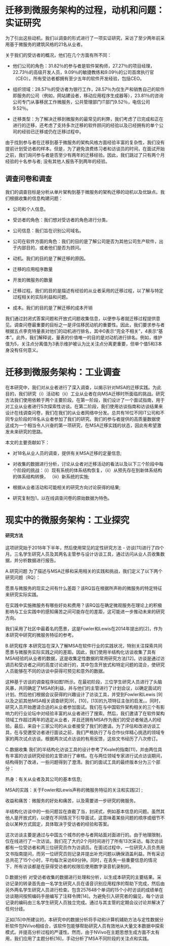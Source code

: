 # 迁移到微服务架构的过程，动机和问题：实证研究

为了引出这些动机，我们以调查的形式进行了一项实证研究，采访了至少两年前采用基于微服务的建筑风格的21名从业者。

关于我们的受访者的概况，他们在几个方面有所不同：

- 他们公司的角色：31.82％的参与者是软件架构师，27.27％的项目经理，22.73％的高级开发人员，9.09％的敏捷教练和9.09％的公司首席执行官（CEO）。所有受访者都拥有至少五年的软件开发经验，包括CEO。

- 组织领域：28.57％的受访者为银行工作，28.57％为仅生产和销售自己的软件即服务的公司（例如，网站建设者，移动应用程序生成器等），23.81％的咨询公司专门从事移民工作微服务，公共管理部门IT部门9.52％，电信公司9.52％。

- 迁移类型：为了解决迁移到微服务的最常见的利弊，我们考虑了已完成和正在进行的迁移，还考虑了支持多次迁移的软件顾问的经验以及已经拥有的单个公司的经验已迁移或仍在迁移过程中。

由于找到参与者在迁移到基于微服务的架构风格方面经验丰富的复杂性，我们没有提前计划受访者的样本。但是，为了避免浪费练习者和访谈员的时间，在面试开始之前，我们询问参与者是否至少有两年的迁移经验。因此，我们跳过了只有两个月经验的十名参与者; 没有其他人报告不到两年的经验。




## 调查问卷和调查
我们的调查目标是分析从单片架构到基于微服务的架构迁移的动机以及优缺点。我们根据收集的信息构建问题：

- 公司和个人信息。

- 受访者的角色：我们想对受访者的角色进行分类。

- 公司信息：我们旨在识别公司域名。

- 公司在软件方面的角色：我们的目的是了解公司是否为其他公司生产软件，出于内部目的，或者他们是否为顾问。

- 动机。我们的目的是了解迁移的原因。

- 迁移的应用程序数量

- 开发的微服务的数量

- 迁移过程。我们的目的是描述有经验的从业者采用的迁移过程，以了解与特定过程相关的实际利益和问题。

- 成本。我们的目的是了解迁移的成本开销

我们通过封闭式答案问题和开放式问题收集信息，以便参与者就迁移过程提供意见。调查问卷最重要的目标之一是评估移民动机的重要性。因此，我们要求参与者根据五点李克特量表对他们的动机进行排名，其中0表示“完全不相关”，4表示“基本”。此外，我们解释说，量表的价值唯一的目的是对动机进行排名。例如，维护值为5，关注点分离值为3表示维护被认为比关注点分离更重要，但单个值5和3本身没有任何意义。




# 迁移到微服务架构：工业调查

在本研究中，我们对从业者进行了深入调查，以揭示针对MSA的迁移实践。为此目的，我们研究（i）活动和（ii）工业从业者在向MSA迁移时所面临的挑战。研究方法我们使用依赖于两个主要阶段。在第一阶段，我们设计了一个面试指南，用于对工业从业者进行5次探索性访谈。在第二阶段，我们使用访谈指南和访谈结果来设计在线调查问卷，我们在我们的从业者网络中分发。总共有16位不同IT公司和不同专业阶段的18名从业者参加了我们的研究。我们的参与者提供的高质量数据使这成为一个相当令人兴奋的第一项研究，在MSA迁移实践的状态，因此有希望激发未来研究的思路。

本文的主要贡献如下：

- 对18名从业人员的调查，提供有关MSA迁移的定量信息;

- 对收集的数据进行分析，讨论从业者对迁移活动的看法以及以下三个阶段中每个阶段的挑战：（i）现有系统的体系结构恢​​复，（ii）从预先存在到新体系结构的体系结构转换， （iii）新系统的实施;

- 根据从业者活动和可能相关的研究方向讨论获得的结果;

- 研究复制包1，以在线调查问卷的原始数据为特色。



# 现实中的微服务架构：工业探究

#### 研究方法
这项研究始于2018年下半年，然后使用常见的定性研究方法 - 访谈[11]进行了四个月。三名学生研究人员及其两名主管参与设计访谈工具，通过访问从业人员收集数据，并分析数据进行报告。

A.研究问题
为了描述与MSA迁移和采用相关的实践和挑战，我们定义了以下两个研究问题（RQ）：

愿景与微服务的现实之间有什么差距？该RQ旨在根据所声称的微服务的特定特征来研究实际实践。

在实践中实施微服务有哪些好处和费用？该RQ旨在确定微观服务在理论上的积极影响与工业实践中的感知痛苦之间可能存在的差距，这可能进一步推动未来的研究方向。

我们采用了社区中最着名的愿景，这是Fowler和Lewis在2014年提出的[2]，作为本研究中研究的微服务特征的参考。

B.研究程序
本研究旨在深入了解MSA在软件行业的实践状况，特别关注探索共同愿景与微服务实际实践之间的差距。因此，我们使用半结构化访谈收集了具有MSA经验的从业者的数据，这是收集定性数据的常用研究方法[12]。访谈是通过访调员和受访者之间的高度讨论进行的，其中包含开放式和特定问题的混合，使研究人员能够在不同的访谈中获得可预见和意外的数据。

这种基于访谈的调查程序如图1所示。在最初阶段，三位学生研究人员进行了头脑风暴，共同确定了MSA的利益，并与他们的主管进行了计划会议，以确定面试的计划。然后他们根据会议获得的兴趣设计了访谈工具，并受到Fowler和Lewis [9]以及之前其他MSA相关调查研究[9]，[10]，[13]的九项特征主张的启发。。同时，研究人员开始邀请合适的从业者参加面试。我们在与中国软件架构相关的三个有影响力的行业论坛中对经验丰富的从业者进行了搜索。然后，我们邀请了在软件架构领域工作超过两年的选定从业者，并且还拥有MSA作为我们的受访者候选人的经验。最后，来自十三家公司的从业者接受了我们的邀请。为了评估和改进访谈工具，在与受邀受访者进行面谈之前，我们严格执行了与合作伙伴精心挑选的领域专家的两次试点访谈。根据两次试点访谈的有用反馈，这些文书经历了八次修订。

C.数据收集
我们的半结构化访谈工具的设计参考了Kvale的指南[11]，并由两位具有丰富的访谈研究经验的主管进行了审核。在与两位领域专家进行试点访谈期间，结构得到了改进，一些问题得到了澄清。我们的面试工具的最终版本分为三个部分：

热身：有关从业者及其公司的基本信息;

MSA的实践：关于Fowler和Lewis声称的微服务特征的关注和实践[2] ;

收益和痛苦：微服务的好处和痛苦，以及需要进一步研究的微服务。

半结构化访谈中的一些问题旨在直截了当，封闭式，例如基本信息的问题。虽然其他人是开放式的，以便在不同情况下引导面试，这意味着某些问题的顺序或细节不会以某种方式固定，具体取决于受访者的经验和答案。

这次访谈主要是通过与中国五个城市的参与者网站面对面进行的。由于地理限制，仅在线进行了一次访谈。我们花了大约2个月时间进行了所有13次采访。每次访谈都有一位受访者和两三位研究员作为访调员。在面试过程中，一位研究人员负责用文书指南提问，而另一位研究员则记录并提出补充问题以确保涵盖利益。所有采访总共花了15个小时，平均每次采访69分钟。同时，在丢失一些重要信息的情况下，所有访谈都是在获得受访者的权限后使用数字录音机录制的。

D.数据分析
对受访者收集的数据进行处理和分析，以生成本研究的主要结果。采访记录的转录首先由一名学生研究人员在语音识别应用程序的帮助下完成，然后由另外两名学生研究人员进行检查。包含257648个单词的15个小时访谈的成绩单在访谈期间按照编码手册编写了注释令牌[14]。为避免引入研究者的偏见，每个访谈记录的编码由三名学生研究人员独立完成。通过与其主管的定期会议讨论并解决了任何分歧。

正如[15]中所建议的，本研究中的数据分析将手动和计算机辅助方法与定性数据分析软件包NVivo相结合，该软件包能够帮助研究人员有效地从大量文本数据中探索模式。并提高分析过程的严谨性。然而，由于NVivo在主题思想生成方面不太有用，我们应用了主题分析[16]，手动分析了MSA不同阶段的关注点和实践。
